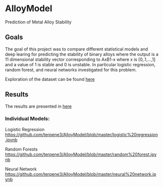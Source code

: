 # AlloyModel
Prediction of Metal Alloy Stability

## Goals
The goal of this project was to compare different statistical models and deep learing for predicting the stability of binary alloys where the output is a 11 dimensional stability vector corresponding to AxB1-x where x is [0,.1,...,1] and a value of 1 is stable and 0 is unstable. In particular logistic regression, random forest, and neural networks investigated for this problem.

Exploration of the dataset can be found [here]()

## Results
The results are presented in [here](https://github.com/terpene3/AlloyModel/blob/master/Writeup.ipynb)

### Individual Models:
Logistic Regression <https://github.com/terpene3/AlloyModel/blob/master/logistic%20regression.ipynb>

Random Forests <https://github.com/terpene3/AlloyModel/blob/master/random%20forest.ipynb>

Neural Network <https://github.com/terpene3/AlloyModel/blob/master/neural%20network.ipynb>
